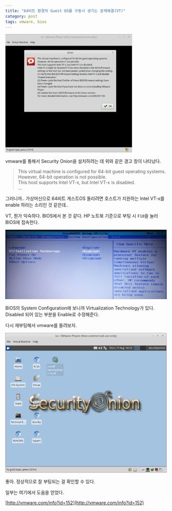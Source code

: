 ```yaml
---
title: "64비트 환경의 Guest OS를 구동시 생기는 문제해결(VT)"
category: post
tags: vmware, bios
---
```

![vmware error 화면](/images/2015-08-18/01.jpg)

vmware를 통해서 Security Onion을 설치하려는 데 위와 같은 경고 창이 나타났다.


>This virtual machine is configured for 64-bit guest operating systems.  
>However, 64-bit operation is not possible.  
>This host supports Intel VT-x, but Intel VT-x is disabled.  
>...  


그러니까.. 가상머신으로 64비트 게스트OS 돌리려면 호스트가 지원하는 Intel VT-x를 enable 하라는 소리인 것 같은데..

VT, 뭔가 익숙하다. BIOS에서 본 것 같다. HP 노트북 기준으로 부팅 시 `F10`을 눌러 BIOS에 접속한다.

![bios 화면](/images/2015-08-18/02.jpg)

BIOS의 System Configuration에 보니까 Virtualization Technology가 있다. Disabled 되어 있는 부분을 Enable로 수정해준다.

다시 재부팅해서 vmware를 돌려보자.

![security Onion 화면](/images/2015-08-18/03.png)

좋아. 정상적으로 잘 부팅되는 걸 확인할 수 있다.


일부는 여기에서 도움을 얻었다.

[http://vmware.com/info?id=152](http://vmware.com/info?id=152)

